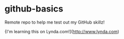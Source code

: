 # github-basics

Remote repo to help me test out my GitHub skillz!

{I'm learning this on Lynda.com!](http://www.lynda.com)
